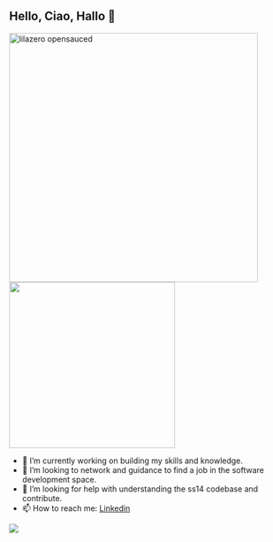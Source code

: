## Hello, Ciao, Hallo 👋
<div style>

<img src="https://github.com/user-attachments/assets/d5dbba5a-1b06-4e6d-a9d5-787f239c656e" alt="lilazero opensauced" width="450" >
<a href="https://wakatime.com"><img width="300" src="https://wakatime.com/share/@edb5529f-aad5-445d-b9fd-ed60fc468776/ffaa1cd1-c1b7-47cd-8d20-3e9d90b70700.png" /></a>


</div>

- 🔭 I’m currently working on building my skills and knowledge.
- 👯 I’m looking to network and guidance to find a job in the software development space.
- 🤔 I’m looking for help with understanding the ss14 codebase and contribute.
- 📫 How to reach me: [Linkedin](https://www.linkedin.com/in/the-lila/)



[![](https://visitcount.itsvg.in/api?id=lilazero&label=Profile%20Views&color=4&icon=0&pretty=false)](https://visitcount.itsvg.in)
